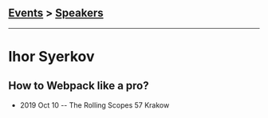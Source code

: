 ## [Events](../README.md) > [Speakers](../speakers.md)
---

# Ihor Syerkov

## How to Webpack like a pro?
- 2019 Oct 10 -- The Rolling Scopes 57 Krakow    
